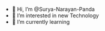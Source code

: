 - 👋 Hi, I’m @Surya-Narayan-Panda
- 👀 I’m interested in new Technology
- 🌱 I’m currently learning 

<!---
Surya-Narayan-Panda/Surya-Narayan-Panda is a ✨ special ✨ repository because its `README.md` (this file) appears on your GitHub profile.
You can click the Preview link to take a look at your changes.
--->
